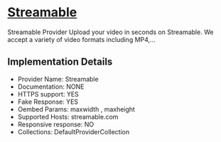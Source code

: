 # [Streamable](https://streamable.com)

Streamable Provider
Upload your video in seconds on Streamable. We accept a
variety of video formats including MP4,...

## Implementation Details

- Provider
Name: Streamable
- Documentation: NONE
- HTTPS support: YES
- Fake Response: YES
- Oembed Params: maxwidth , maxheight
- Supported Hosts: streamable.com
- Responsive response: NO
- Collections: DefaultProviderCollection


